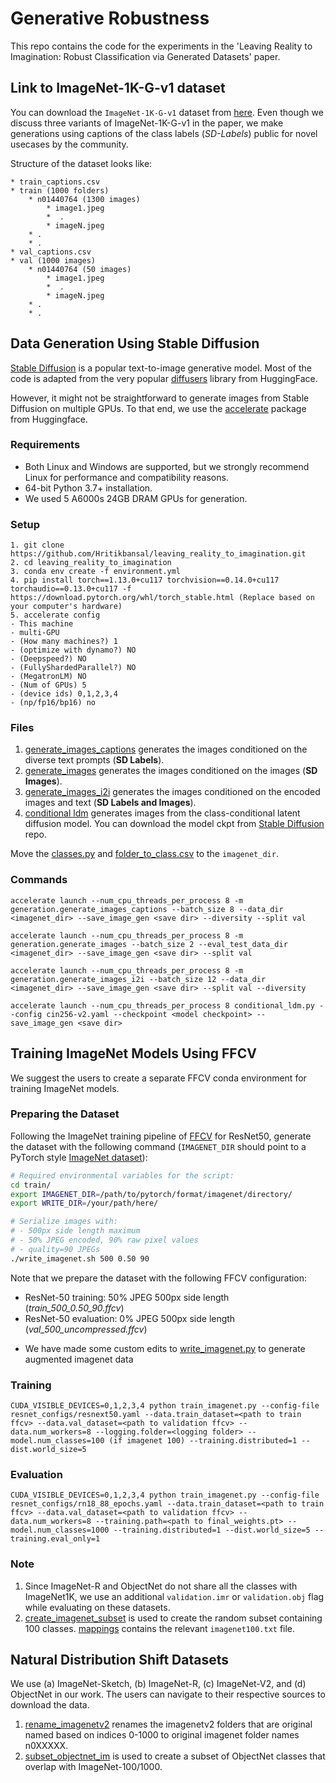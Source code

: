 # Generative Robustness

This repo contains the code for the experiments in the 'Leaving Reality to Imagination: Robust Classification via Generated Datasets' paper.


## Link to ImageNet-1K-G-v1 dataset

You can download the `ImageNet-1K-G-v1` dataset from [here](https://drive.google.com/drive/folders/1-jLyiJ_S-VZMS5zQNR6e1xDOAkAVJxvs?usp=share_link). Even though we discuss three variants of ImageNet-1K-G-v1 in the paper, we make generations using captions of the class labels (*SD-Labels*) public for novel usecases by the community.

Structure of the dataset looks like:

```
* train_captions.csv
* train (1000 folders)
    * n01440764 (1300 images)
        * image1.jpeg
        *  .
        * imageN.jpeg
    * .
    * .
* val_captions.csv 
* val (1000 images)
    * n01440764 (50 images)
        * image1.jpeg
        *  .
        * imageN.jpeg
    * .
    * .
```

## Data Generation Using Stable Diffusion

[Stable Diffusion](https://github.com/CompVis/stable-diffusion) is a popular text-to-image generative model. Most of the code is adapted from the very popular [diffusers](https://github.com/huggingface/diffusers) library from HuggingFace.

However, it might not be straightforward to generate images from Stable Diffusion on multiple GPUs. To that end, we use the [accelerate](https://huggingface.co/docs/accelerate/index) package from Huggingface.

### Requirements
 
- Both Linux and Windows are supported, but we strongly recommend Linux for performance and compatibility reasons.
- 64-bit Python 3.7+ installation. 
- We used 5 A6000s 24GB DRAM GPUs for generation.

### Setup

```
1. git clone https://github.com/Hritikbansal/leaving_reality_to_imagination.git
2. cd leaving_reality_to_imagination
3. conda env create -f environment.yml
4. pip install torch==1.13.0+cu117 torchvision==0.14.0+cu117 torchaudio==0.13.0+cu117 -f https://download.pytorch.org/whl/torch_stable.html (Replace based on your computer's hardware)
5. accelerate config
- This machine
- multi-GPU
- (How many machines?) 1
- (optimize with dynamo?) NO
- (Deepspeed?) NO
- (FullyShardedParallel?) NO
- (MegatronLM) NO
- (Num of GPUs) 5
- (device ids) 0,1,2,3,4
- (np/fp16/bp16) no
```

### Files

1. [generate_images_captions](generation/generate_images_captions.py) generates the images conditioned on the diverse text prompts (__SD Labels__).
2. [generate_images](generation/generate_images.py) generates the images conditioned on the images (__SD Images__).
3. [generate_images_i2i](generation.generate_images_i2i.py) generates the images conditioned on the encoded images and text (__SD Labels and Images__).
4. [conditional ldm](generation/conditional_ldm.py) generates images from the class-conditional latent diffusion model. You can download the model ckpt from [Stable Diffusion](https://github.com/CompVis/stable-diffusion) repo.

Move the [classes.py](generation/classes.py) and [folder_to_class.csv](generation/folder_to_class.csv) to the `imagenet_dir`.

### Commands

```
accelerate launch --num_cpu_threads_per_process 8 -m generation.generate_images_captions --batch_size 8 --data_dir <imagenet_dir> --save_image_gen <save dir> --diversity --split val
```

```
accelerate launch --num_cpu_threads_per_process 8 -m generation.generate_images --batch_size 2 --eval_test_data_dir <imagenet_dir> --save_image_gen <save dir> --split val
```

```
accelerate launch --num_cpu_threads_per_process 8 -m generation.generate_images_i2i --batch_size 12 --data_dir <imagenet_dir> --save_image_gen <save dir> --split val --diversity
```

```
accelerate launch --num_cpu_threads_per_process 8 conditional_ldm.py --config cin256-v2.yaml --checkpoint <model checkpoint> --save_image_gen <save dir>
```


## Training ImageNet Models Using FFCV

We suggest the users to create a separate FFCV conda environment for training ImageNet models.

### Preparing the Dataset
Following the ImageNet training pipeline of [FFCV](https://github.com/libffcv/ffcv-imagenet) for ResNet50, generate the dataset with the following command (`IMAGENET_DIR` should point to a PyTorch style [ImageNet dataset](https://github.com/MadryLab/pytorch-imagenet-dataset)):

```bash
# Required environmental variables for the script:
cd train/
export IMAGENET_DIR=/path/to/pytorch/format/imagenet/directory/
export WRITE_DIR=/your/path/here/

# Serialize images with:
# - 500px side length maximum
# - 50% JPEG encoded, 90% raw pixel values
# - quality=90 JPEGs
./write_imagenet.sh 500 0.50 90
```
Note that we prepare the dataset with the following FFCV configuration:
* ResNet-50 training: 50% JPEG 500px side length (*train_500_0.50_90.ffcv*)
* ResNet-50 evaluation: 0% JPEG 500px side length (*val_500_uncompressed.ffcv*)

- We have made some custom edits to [write_imagenet.py](train/write_imagenet.py) to generate augmented imagenet data

### Training

```
CUDA_VISIBLE_DEVICES=0,1,2,3,4 python train_imagenet.py --config-file resnet_configs/resnext50.yaml --data.train_dataset=<path to train ffcv> --data.val_dataset=<path to validation ffcv> --data.num_workers=8 --logging.folder=<logging folder> --model.num_classes=100 (if imagenet 100) --training.distributed=1 --dist.world_size=5 
```

### Evaluation

```
CUDA_VISIBLE_DEVICES=0,1,2,3,4 python train_imagenet.py --config-file resnet_configs/rn18_88_epochs.yaml --data.train_dataset=<path to train ffcv> --data.val_dataset=<path to validation ffcv> --data.num_workers=8 --training.path=<path to final_weights.pt> --model.num_classes=1000 --training.distributed=1 --dist.world_size=5 --training.eval_only=1
```

### Note

1. Since ImageNet-R and ObjectNet do not share all the classes with ImageNet1K, we use an additional `validation.imr` or `validation.obj` flag while evaluating on these datasets.
2. [create_imagenet_subset](utils/create_imagenet_subset.py) is used to create the random subset containing 100 classes. [mappings](utils/mappings/) contains the relevant `imagenet100.txt` file.

## Natural Distribution Shift Datasets

We use (a) ImageNet-Sketch, (b) ImageNet-R, (c) ImageNet-V2, and (d) ObjectNet in our work. The users can navigate to their respective sources to download the data.

1. [rename_imagenetv2](utils/rename_imagenet_v2.py) renames the imagenetv2 folders that are original named based on indices 0-1000 to original imagenet folder names n0XXXXX.
2. [subset_objectnet_im](utils/subset_objectnet_im.py) is used to create a subset of ObjectNet classes that overlap with ImageNet-100/1000. 


